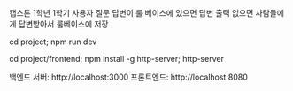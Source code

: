 캡스톤 1학년 1학기
사용자 질문 
답변이 룰 베이스에 있으면 답변 출력
없으면 사람들에게 답변받아서 룰베이스에 저장

cd project; npm run dev

cd project/frontend; npm install -g http-server; http-server

백엔드 서버: http://localhost:3000
프론트엔드: http://localhost:8080